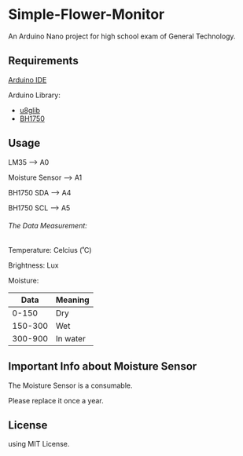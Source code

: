 # Simple-Flower-Monitor
An Arduino Nano project for high school exam of General Technology.

## Requirements
[Arduino IDE](https://www.arduino.cc/)

Arduino Library: 
- [u8glib](https://github.com/olikraus/U8glib_Arduino)
- [BH1750](https://github.com/claws/BH1750)

## Usage

LM35 --> A0

Moisture Sensor --> A1

BH1750 SDA --> A4

BH1750 SCL --> A5


###### The Data Measurement:

Temperature: Celcius (˚C)

Brightness: Lux

Moisture: 

 Data | Meaning 
 ------------ | ------------ 
 0-150 | Dry 
 150-300 | Wet|
 300-900 | In water 


## Important Info about Moisture Sensor
The Moisture Sensor is a consumable. 

Please replace it once a year. 

## License 
using MIT License.